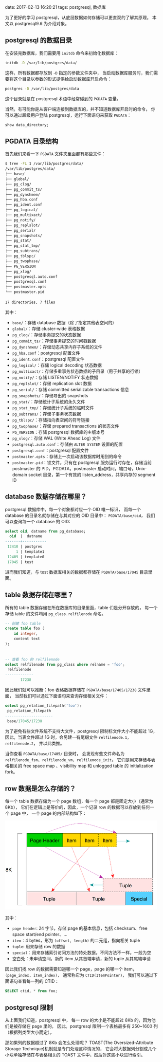date: 2017-02-13 16:20:21
tags: postgresql, 数据库


为了更好的学习 postgresql，从底层数据如何存储可以更直观的了解其原理。
本文以 postgresql9.6 为介绍对象。


## postgresql 的数据目录

在安装完数据库，我们需要用 `initdb` 命令来初始化数据库：

```sh
initdb -D /var/lib/postgres/data/
```

这样，所有数据都存放到 `-D` 指定的参数文件夹中，
当启动数据库服务时，我们需要将这个目录以参数的形式提供给启动数据库开启命令：

```sh
postgres -D /var/lib/postgres/data
```

这个目录就是在 postgresql 术语中经常碰到的 `PGDATA` 变量。

当然，有可能你是从客户端连接到数据库的，并不知道数据库开启时的命令，
你可以通过超级用户登陆 postgresql，运行下面语句来获取 `PGDATA`：

```sql
show data_directory;
```


## PGDATA 目录结构

首先我们来看一下 `PGDATA` 文件夹里面都有那些文件：

```sh
$ tree -FL 1 /var/lib/postgres/data/
/var/lib/postgres/data/
├── base/
├── global/
├── pg_clog/
├── pg_commit_ts/
├── pg_dynshmem/
├── pg_hba.conf
├── pg_ident.conf
├── pg_logical/
├── pg_multixact/
├── pg_notify/
├── pg_replslot/
├── pg_serial/
├── pg_snapshots/
├── pg_stat/
├── pg_stat_tmp/
├── pg_subtrans/
├── pg_tblspc/
├── pg_twophase/
├── PG_VERSION
├── pg_xlog/
├── postgresql.auto.conf
├── postgresql.conf
├── postmaster.opts
└── postmaster.pid

17 directories, 7 files
```

其中：

* `base/`：存储 database 数据（除了指定其他表空间的）
* `global/`：存储 cluster-wide 表格数据
* `pg_clog/`：存储事务提交的状态数据
* `pg_commit_ts/`：存储事务提交的时间戳数据
* `pg_dynshmem/`：存储动态共享内存子系统的文件
* `pg_hba.conf`：postgresql 配置文件
* `pg_ident.conf`：postgresql 配置文件
* `pg_logical/`：存储 logical decoding 状态数据
* `pg_multixact/`：存储多重事务状态数据的子目录（用于共享的行锁）
* `pg_notify/`：存储 LISTEN/NOTIFY 状态数据
* `pg_replslot/`：存储 replication slot 数据
* `pg_serial/`：存储 committed serializable transactions 信息
* `pg_snapshots/`：存储导出的 snapshots
* `pg_stat/`：存储统计子系统的永久文件
* `pg_stat_tmp/`：存储统计子系统的临时文件
* `pg_subtrans/`：存储子事务状态数据
* `pg_tblspc/`：存储指向表空间的符号链接
* `pg_twophase/`：存储 prepared transactions 的状态文件
* `PG_VERSION`：存储 postgresql 数据库的主版本号
* `pg_xlog/`：存储 WAL (Write Ahead Log) 文件
* `postgresql.auto.conf`：存储由 `ALTER SYSTEM` 设置的配置
* `postgresql.conf`：postgresql 配置文件
* `postmaster.opts`：存储上一次启动该数据库时用到的命令
* `postmaster.pid`：锁文件，只有在 postgresql 服务运行时存在，存储当前 postmaster 的 PID，PGDATA，postmaster 启动时间，端口号，Unix-domain socket 目录，第一个有效的 listen_address，共享内存的 segment ID


## database 数据存储在哪里？

postgresql 数据库中，每一个对象都对应一个 OID 唯一标识，
而每一个 database 的目录名就存储在与其对应的 OID 目录中： `PGDATA/base/oid`，
我们可以查询每一个 database 的 OID:

```sql
select oid, datname from pg_database;
  oid  |  datname
-------+-----------
 12410 | postgres
     1 | template1
 12409 | template0
 17045 | test
```

进而我们知道，与 test 数据库相关的数据都存储在 `PGDATA/base/17045` 目录里面。


## table 数据存储在哪里？

所有的 table 数据存储在所在数据库的目录里面，table 们是分开存放的，
每一个存储 table 的文件均用 `pg_class.relfilenode` 命名。

```sql
-- 创建 foo table
create table foo (
    id integer,
    content text
);


-- 查看 foo 的 relfilenode
select relfilenode from pg_class where relname = 'foo';
 relfilenode
-------------
       17238
```

因此我们就可以推断：foo 表格数据存储在 `PGDATA/base/17405/17238` 文件里面，
当然我们可以通过下面语句来查询存储相关文件：

```sql
select pg_relation_filepath('foo');
 pg_relation_filepath
----------------------
 base/17045/17238
```

为了避免有些文件系统不支持大文件，postgresql 限制标文件大小不能超过 1G，
因此，当表文件超过 1G 时，会另建一有尾缀文件 `relfilenode.1`，`relfilenode.2`，
并以此类推。

当你查看 `PGDATA/base/17405/` 目录时，
会发现有些文件命名为 `relfilenode_fsm`、`relfilenode_vm`、`relfilenode_init`，
它们是用来存储与表格相关的 free space map 、visibility map 和 unlogged table 的 initialization fork。


## row 数据是怎么存储的？

每一个 table 数据存储为一个 page 数组，每一个 page 都是固定大小（通常为 8Kb），
它们在逻辑上是等价的，因此，一个记录 row 的数据可以存放到任何一个 page 中，
一个 page 的内部结构如下：

![page structure](/media/postgresql/page_structure.png)

其中：

* `page header`: 24 字节，存储 page 的基本信息，包括 checksum、free space start/end pointer、...
* `item`：4 bytes，形为 `(offset, length)` 的二元组，指向相关 tuple
* `tuple`: 用来存储 row 的数据
* `special`：用来存储索引访问方法的特处数据，不同方法不一样，一般为空
* 空白处：未申请空间，新的 item 从其首端申请，新的 tuple 从其尾端申请

因此我们找 row 的数据需要知道哪一个 page，page 的哪一个 item，
`(page_index, item_index)`，
通常称它为 `CTID(ItemPointer)`，
我们可以通过下面语句查看每一列的 CTID：

```sql
SELECT ctid, * from foo;
```

## postgresql 限制

从上面我们知道，postgresql 中，
每一 row 的大小是不能超过 8Kb 的，因为他们是被存储在 page 里的，
因此，postgresql 限制一个表格最多有 250~1600 列（根据列类型大小而定）。

那如果列的数据超过了 8Kb 会怎么处理呢？
TOAST(The Oversized-Attribute Storage Technique)机制就是专门处理这种情况的，
它会将大数据列分割成几个小块单独存储在与表格相关的 TOAST 文件中，然后对这些小块进行索引。

